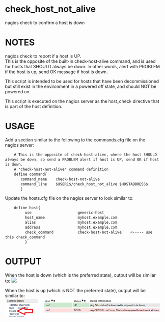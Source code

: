 # check_host_not_alive
nagios check to confirm a host is down

# NOTES

nagios check to report if a host is UP.  
This is the opposite of the built-in check-host-alive command, and is used for hosts that SHOULD always be down.
In other words, alert with PROBLEM if the host is up, send OK message if host is down.

This script is intended to be used for hosts that have been decommissioned but still exist in the environment in a powered off state, and should NOT be powered on.

This script is executed on the nagios server as the host_check directive that is part of the host definition.

# USAGE 

Add a section similar to the following to the commands.cfg file on the nagios server:
```
    # This is the opposite of check-host-alive, where the host SHOULD always be down, so send a PROBLEM alert if host is UP, send OK if host is down.
    # 'check-host-not-alive' command definition
    define command{
       command_name    check-host-not-alive
       command_line    $USER1$/check_host_not_alive $HOSTADDRESS$
       }
```

Update the hosts.cfg file on the nagios server to look similar to:
```
    define host{
         use                     generic-host
         host_name               myhost.example.com
         alias                   myhost.example.com
         address                 myhost.example.com
         check_command           check-host-not-alive    <----- use this check_command
         }
```


# OUTPUT

When the host is down (which is the preferred state), output will be similar to:
<img src=images/down.png>

When the host is up (which is NOT the preferred state), output will be similar to:
<img src=images/up.png>


